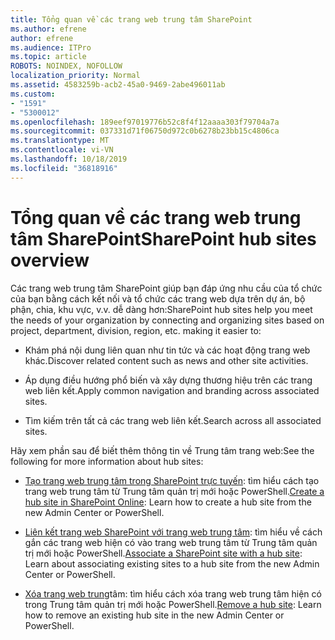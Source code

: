 ```yaml
---
title: Tổng quan về các trang web trung tâm SharePoint
ms.author: efrene
author: efrene
ms.audience: ITPro
ms.topic: article
ROBOTS: NOINDEX, NOFOLLOW
localization_priority: Normal
ms.assetid: 4583259b-acb2-45a0-9469-2abe496011ab
ms.custom:
- "1591"
- "5300012"
ms.openlocfilehash: 189eef97019776b52c8f4f12aaaa303f79704a7a
ms.sourcegitcommit: 037331d71f06750d972c0b6278b23bb15c4806ca
ms.translationtype: MT
ms.contentlocale: vi-VN
ms.lasthandoff: 10/18/2019
ms.locfileid: "36818916"
---
```

# <a name="sharepoint-hub-sites-overview"></a><span data-ttu-id="6ce6a-102">Tổng quan về các trang web trung tâm SharePoint</span><span class="sxs-lookup"><span data-stu-id="6ce6a-102">SharePoint hub sites overview</span></span>

<span data-ttu-id="6ce6a-103">Các trang web trung tâm SharePoint giúp bạn đáp ứng nhu cầu của tổ chức của bạn bằng cách kết nối và tổ chức các trang web dựa trên dự án, bộ phận, chia, khu vực, v.v. dễ dàng hơn:</span><span class="sxs-lookup"><span data-stu-id="6ce6a-103">SharePoint hub sites help you meet the needs of your organization by connecting and organizing sites based on project, department, division, region, etc. making it easier to:</span></span>

- <span data-ttu-id="6ce6a-104">Khám phá nội dung liên quan như tin tức và các hoạt động trang web khác.</span><span class="sxs-lookup"><span data-stu-id="6ce6a-104">Discover related content such as news and other site activities.</span></span>

- <span data-ttu-id="6ce6a-105">Áp dụng điều hướng phổ biến và xây dựng thương hiệu trên các trang web liên kết.</span><span class="sxs-lookup"><span data-stu-id="6ce6a-105">Apply common navigation and branding across associated sites.</span></span> 

- <span data-ttu-id="6ce6a-106">Tìm kiếm trên tất cả các trang web liên kết.</span><span class="sxs-lookup"><span data-stu-id="6ce6a-106">Search across all associated sites.</span></span>

<span data-ttu-id="6ce6a-107">Hãy xem phần sau để biết thêm thông tin về Trung tâm trang web:</span><span class="sxs-lookup"><span data-stu-id="6ce6a-107">See the following for more information about hub sites:</span></span>
- <span data-ttu-id="6ce6a-108">[Tạo trang web trung tâm trong SharePoint trực tuyến](https://docs.microsoft.com/sharepoint/create-hub-site): tìm hiểu cách tạo trang web trung tâm từ Trung tâm quản trị mới hoặc PowerShell.</span><span class="sxs-lookup"><span data-stu-id="6ce6a-108">[Create a hub site in SharePoint Online](https://docs.microsoft.com/sharepoint/create-hub-site): Learn how to create a hub site from the new Admin Center or PowerShell.</span></span>

- <span data-ttu-id="6ce6a-109">[Liên kết trang web SharePoint với trang web trung tâm](https://support.office.com/article/associate-a-sharepoint-site-with-a-hub-site-ae0009fd-af04-4d3d-917d-88edb43efc05): tìm hiểu về cách gắn các trang web hiện có vào trang web trung tâm từ Trung tâm quản trị mới hoặc PowerShell.</span><span class="sxs-lookup"><span data-stu-id="6ce6a-109">[Associate a SharePoint site with a hub site](https://support.office.com/article/associate-a-sharepoint-site-with-a-hub-site-ae0009fd-af04-4d3d-917d-88edb43efc05): Learn about associating existing sites to a hub site from the new Admin Center or PowerShell.</span></span>

- <span data-ttu-id="6ce6a-110">[Xóa trang web trung](https://docs.microsoft.com/sharepoint/remove-hub-site)tâm: tìm hiểu cách xóa trang web trung tâm hiện có trong Trung tâm quản trị mới hoặc PowerShell.</span><span class="sxs-lookup"><span data-stu-id="6ce6a-110">[Remove a hub site](https://docs.microsoft.com/sharepoint/remove-hub-site): Learn how to remove an existing hub site in the new Admin Center or PowerShell.</span></span>

